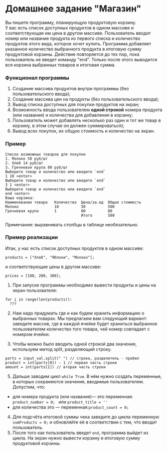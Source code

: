 # Домашнее задание "Магазин"

Вы пишете программу, планирующую продуктовую корзину.  
У вас есть список доступных продуктов в одном массиве и соответствующая им цена в другом массиве.
Пользователь вводит номер или название продукта из первого списка и количество продуктов этого вида, которое хочет купить. 
Программа добавляет указанное количество выбранного продукта в итоговую сумму продуктовой корзины. 
Действие повторяется до тех пор, пока пользователь не введет команду "end".
Только после этого выводится вся корзина выбранных товаров и итоговая сумма.

### Функционал программы
1. Создание массива продуктов внутри программы (без пользовательского ввода);
2. Создание массива цен на продукты (без пользовательского ввода);
3. Вывод списка доступных для покупки продуктов на экран;
4. Возможность ввода пользователем **одной строкой** номера продукта (или названия) и количества для добавления в корзину;
5. Пользователь может добавлять несколько раз один и тот же товар в корзину, в этом случае он должен суммироваться);
6. Вывод всех покупок, их общую стоимость и количество на экран.

### Пример
```
Список возможных товаров для покупки
1. Молоко 50 руб/шт
2. Хлеб 14 руб/шт
3. Гречневая крупа 80 руб/шт
Выберите товар и количество или введите `end`
1 10 <enter>
Выберите товар и количество или введите `end`
3 1 <enter>
Выберите товар и количество или введите `end`
end <enter>
Ваша корзина:
Наименование товара   Количество  Цена/за.ед  Общая стоимость
Молоко                10          50          500
Гречневая крупа       1           80          80
                                  Итого       580
```

Примечание: выравнивать столбцы в таблице необязательно.

### Пример реализации
Итак, у нас есть список доступных продуктов в одном массиве:
```  
products = ["Хлеб", "Яблоки", "Молоко"]; 
```
и соответствующие цены в другом массиве:
```  
prices = [100, 200, 300];
```
1. При запуске программы необходимо вывести продукты и цены на экран пользователя:
 ```
 for i in range(len(products)):
   ???
```

2. Нам надо придумать где и как будем хранить информацию о выбранных товарах. Мы предлагаем вам следующий вариант: заведите массив, где в каждой ячейке будет храниться выбранное пользователем количество того товара, чей номер совпадает с номером ячейки.

3. Чтобы можно было вводить одной строкой два значения, используем метод split, разделяющий строку.
 ```
parts = input_val.split(" ") // строка, разделитель - пробел
product = int(parts[0]) - 1 // первая часть строки
amount = int(parts[1]) // вторая часть строки
```

5. Дальше заводим цикл `while True`. В нём нужно создать переменные, в которых сохраняются значения, вводимые пользователем. Допустим, что:

* для номера продукта (или названия)— это переменная: ```product_number = 0; ``` или ```product_title = ''```
* для количества это — переменная:```product_count = 0;```

4. Для подсчёта итоговой суммы чека заведите до цикла переменную `sumProducts = 0;` и обновляйте её в соответствии с тем, что вводит пользователь. 
5. После того как пользователь введет `end`, программа выйдет из цикла. На экран нужно вывести корзину и итоговую сумму продуктовой корзины.
